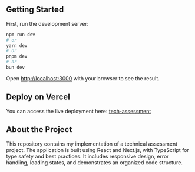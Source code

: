 ## Getting Started

First, run the development server:

```bash
npm run dev
# or
yarn dev
# or
pnpm dev
# or
bun dev
```

Open [http://localhost:3000](http://localhost:3000) with your browser to see the result.


## Deploy on Vercel

You can access the live deployment here: [tech-assessment](https://tech-assessment-six.vercel.app/)


## About the Project

This repository contains my implementation of a technical assessment project. The application is built using React and Next.js, with TypeScript for type safety and best practices. It includes responsive design, error handling, loading states, and demonstrates an organized code structure.
